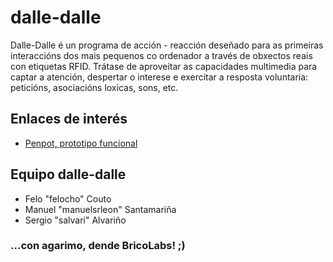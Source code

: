 # dalle-dalle
  Dalle-Dalle é un programa de acción - reacción deseñado para as primeiras interaccións dos mais pequenos co ordenador a través de obxectos reais con etiquetas RFID.  Trátase de aproveitar as capacidades multimedia para captar a atención, despertar o interese e exercitar a resposta  voluntaria: peticións, asociacións loxicas, sons, etc.

## Enlaces de interés
 - [Penpot, prototipo funcional](https://design.penpot.app/#/workspace/52961d58-0a92-80c2-8003-38c06914bbe4/224aa6d5-714a-812f-8002-2e634b209e03?page-id=224aa6d5-714a-812f-8002-2e634b209e04)

## Equipo dalle-dalle
- Felo "felocho" Couto 
- Manuel "manuelsrleon" Santamariña
- Sergio "salvari" Alvariño

### ...con agarimo, dende BricoLabs! ;)
